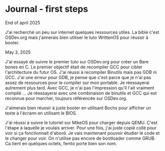 # Journal - first steps

End of april 2025

J'ai recherché un peu sur internet quelques ressources utiles. La bible c'est OSDev.org mais j'aimerais bien utiliser le tuto WrittenOS pour réussir à booter.

May 3, 2025

J'ai essayé de suivre le premier tuto sur OSDev.org pour créer un Bare bones en C. Le premier objectif était de recompiler GCC pour cibler l'architecture du futur OS. J'ai réussi à recompiler Binutils mais pas GDB ni GCC. J'ai une erreur pour GDB, je pense que c'est parce que je n'ai pas assez de ressources pour le compiler sur mon portable. Je réessayerai autrement plus tard. Avec GCC, je n'ai pas l'impression qu'il l'ait vraiment compilé ... Je réessayerai avec une combinaison de binutils et GCC qui est reconnue pour marcher, toujours référencée sur OSDev.org.

J'aimerais bien réussir à juste booter en utilisant Bochs pour afficher un texte à l'écrann en utilisant le BIOS.

J'ai réussi à suivre le tutoriel sur MikeOS pour charger depuis QEMU. C'est l'étape à laquelle je voulais arriver. Pour une fois, j'ai juste copié collé pour voir si ça fonctionnait d'abord. Je vais maintenant pouvoir étudier le code et le changer pour voir. On n'utilise pas encore de bootloader comme GRUB. Ca tient en quelques octets, femto porte bien son nom.
